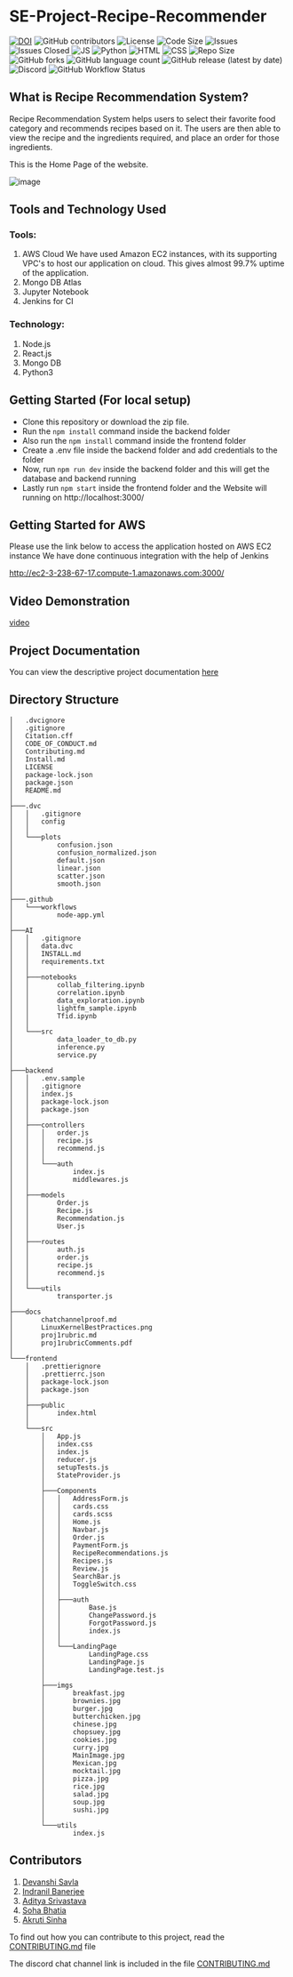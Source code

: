 # SE-Project-Recipe-Recommender

[![DOI](https://zenodo.org/badge/DOI/10.5281/zenodo.14010680.svg)](https://doi.org/10.5281/zenodo.14010680)
![GitHub contributors](https://img.shields.io/github/contributors/devanshi39/SE-Project-Recipe-Recommender)
![License](https://img.shields.io/github/license/Kaksha/SE-Project-Recipe-Recommender)
![Code Size](https://img.shields.io/github/languages/code-size/kaksha/SE-Project-Recipe-Recommender)
![Issues](https://img.shields.io/github/issues/Kaksha/SE-Project-Recipe-Recommender)
![Issues Closed](https://img.shields.io/github/issues-closed/kaksha/SE-Project-Recipe-Recommender)
![JS](https://img.shields.io/badge/Javascript--Green)
![Python](https://img.shields.io/badge/Python--Green)
![HTML](https://img.shields.io/badge/HTML--Green)
![CSS](https://img.shields.io/badge/CSS--Green)
![Repo Size](https://img.shields.io/github/repo-size/Kaksha/SE-Project-Recipe-Recommender)
![GitHub forks](https://img.shields.io/github/forks/devanshi39/SE-Project-Recipe-Recommender?style=social)
![GitHub language count](https://img.shields.io/github/languages/count/devanshi39/SE-Project-Recipe-Recommender)
![GitHub release (latest by date)](https://img.shields.io/github/v/release/devanshi39/SE-Project-Recipe-Recommender)
![Discord](https://img.shields.io/discord/1027412417661120582)
![GitHub Workflow Status](https://github.com/devanshi39/SE-Project-Recipe-Recommender/actions/workflows/node-app.yml/badge.svg?branch=main)

## What is Recipe Recommendation System?

Recipe Recommendation System helps users to select their favorite food category and recommends recipes based on it. The users are then able to view the recipe and the ingredients required, and place an order for those ingredients.

This is the Home Page of the website.

![image](https://user-images.githubusercontent.com/23338660/194782226-17e5c173-b7ac-4f2a-816a-3ca7893ccd39.png)

## Tools and Technology Used

### Tools:

1. AWS Cloud
   We have used Amazon EC2 instances, with its supporting VPC's to host our application on cloud. This gives almost 99.7% uptime of the application.
2. Mongo DB Atlas
3. Jupyter Notebook
4. Jenkins for CI

### Technology:

1. Node.js
2. React.js
3. Mongo DB
4. Python3

## Getting Started (For local setup)

- Clone this repository or download the zip file.
- Run the `npm install` command inside the backend folder
- Also run the `npm install` command inside the frontend folder
- Create a .env file inside the backend folder and add credentials to the folder
- Now, run `npm run dev` inside the backend folder and this will get the database and backend running
- Lastly run `npm start` inside the frontend folder and the Website will running on http://localhost:3000/

## Getting Started for AWS

Please use the link below to access the application hosted on AWS EC2 instance
We have done continuous integration with the help of Jenkins

http://ec2-3-238-67-17.compute-1.amazonaws.com:3000/

## Video Demonstration

[video](https://drive.google.com/file/d/1_feIWoAjwSuIMBCaOStx34JWHk_R2hNW/view?usp=share_link)

## Project Documentation

You can view the descriptive project documentation [here](https://cook-cb056.web.app)

## Directory Structure

    │   .dvcignore
    │   .gitignore
    │   Citation.cff
    │   CODE_OF_CONDUCT.md
    │   Contributing.md
    │   Install.md
    │   LICENSE
    │   package-lock.json
    │   package.json
    │   README.md
    │
    ├───.dvc
    │   │   .gitignore
    │   │   config
    │   │
    │   └───plots
    │           confusion.json
    │           confusion_normalized.json
    │           default.json
    │           linear.json
    │           scatter.json
    │           smooth.json
    │
    ├───.github
    │   └───workflows
    │           node-app.yml
    │
    ├───AI
    │   │   .gitignore
    │   │   data.dvc
    │   │   INSTALL.md
    │   │   requirements.txt
    │   │
    │   ├───notebooks
    │   │       collab_filtering.ipynb
    │   │       correlation.ipynb
    │   │       data_exploration.ipynb
    │   │       lightfm_sample.ipynb
    │   │       Tfid.ipynb
    │   │
    │   └───src
    │           data_loader_to_db.py
    │           inference.py
    │           service.py
    │
    ├───backend
    │   │   .env.sample
    │   │   .gitignore
    │   │   index.js
    │   │   package-lock.json
    │   │   package.json
    │   │
    │   ├───controllers
    │   │   │   order.js
    │   │   │   recipe.js
    │   │   │   recommend.js
    │   │   │
    │   │   └───auth
    │   │           index.js
    │   │           middlewares.js
    │   │
    │   ├───models
    │   │       Order.js
    │   │       Recipe.js
    │   │       Recommendation.js
    │   │       User.js
    │   │
    │   ├───routes
    │   │       auth.js
    │   │       order.js
    │   │       recipe.js
    │   │       recommend.js
    │   │
    │   └───utils
    │           transporter.js
    │
    ├───docs
    │       chatchannelproof.md
    │       LinuxKernelBestPractices.png
    │       proj1rubric.md
    │       proj1rubricComments.pdf
    │
    └───frontend
        │   .prettierignore
        │   .prettierrc.json
        │   package-lock.json
        │   package.json
        │
        ├───public
        │       index.html
        │
        └───src
            │   App.js
            │   index.css
            │   index.js
            │   reducer.js
            │   setupTests.js
            │   StateProvider.js
            │
            ├───Components
            │   │   AddressForm.js
            │   │   cards.css
            │   │   cards.scss
            │   │   Home.js
            │   │   Navbar.js
            │   │   Order.js
            │   │   PaymentForm.js
            │   │   RecipeRecommendations.js
            │   │   Recipes.js
            │   │   Review.js
            │   │   SearchBar.js
            │   │   ToggleSwitch.css
            │   │
            │   ├───auth
            │   │       Base.js
            │   │       ChangePassword.js
            │   │       ForgotPassword.js
            │   │       index.js
            │   │
            │   └───LandingPage
            │           LandingPage.css
            │           LandingPage.js
            │           LandingPage.test.js
            │
            ├───imgs
            │       breakfast.jpg
            │       brownies.jpg
            │       burger.jpg
            │       butterchicken.jpg
            │       chinese.jpg
            │       chopsuey.jpg
            │       cookies.jpg
            │       curry.jpg
            │       MainImage.jpg
            │       Mexican.jpg
            │       mocktail.jpg
            │       pizza.jpg
            │       rice.jpg
            │       salad.jpg
            │       soup.jpg
            │       sushi.jpg
            │
            └───utils
                    index.js

## Contributors

1. [Devanshi Savla](https://github.com/devanshi39)
2. [Indranil Banerjee](https://github.com/indranil1)
3. [Aditya Srivastava](https://github.com/adityasvat)
4. [Soha Bhatia](https://github.com/Sohabhatia)
5. [Akruti Sinha](https://github.com/Akruti25)

To find out how you can contribute to this project, read the [CONTRIBUTING.md](https://github.com/devanshi39/SE-Project-Recipe-Recommender/blob/Indranil_Develop/Contributing.md) file

The discord chat channel link is included in the file [CONTRIBUTING.md](https://github.com/devanshi39/SE-Project-Recipe-Recommender/blob/Indranil_Develop/Contributing.md)
